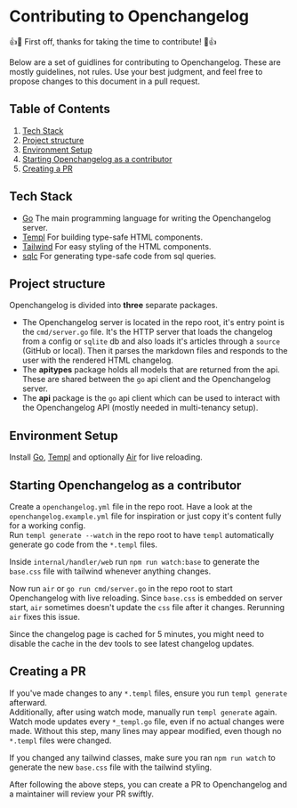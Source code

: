 # Contributing to Openchangelog

:+1::tada: First off, thanks for taking the time to contribute! :tada::+1:  

Below are a set of guidlines for contributing to Openchangelog. These are mostly guidelines, not rules. Use your best judgment, and feel free to propose changes to this document in a pull request.

## Table of Contents
1. [Tech Stack](#tech-stack)
2. [Project structure](#project-structure)
3. [Environment Setup](#environment-setup)
4. [Starting Openchangelog as a contributor](#starting-openchangelog-as-a-contributor)
5. [Creating a PR](#creating-a-pr)

## Tech Stack
- [Go](https://go.dev) The main programming language for writing the Openchangelog server.
- [Templ](https://templ.guide) For building type-safe HTML components.
- [Tailwind](https://tailwindcss.com) For easy styling of the HTML components.
- [sqlc](https://github.com/sqlc-dev/sqlc) For generating type-safe code from sql queries.

## Project structure
Openchangelog is divided into **three** separate packages.  
- The Openchangelog server is located in the repo root, it's entry point is the `cmd/server.go` file. It's the HTTP server that loads the changelog from a config or `sqlite` db and also loads it's articles through a `source` (GitHub or local). Then it parses the markdown files and responds to the user with the rendered HTML changelog.
- The **apitypes** package holds all models that are returned from the api. These are shared between the `go` api client and the Openchangelog server.
- The **api** package is the `go` api client which can be used to interact with the Openchangelog API (mostly needed in multi-tenancy setup).

## Environment Setup
Install [Go](https://go.dev/dl/), [Templ](https://templ.guide/quick-start/installation) and optionally [Air](https://github.com/air-verse/air) for live reloading.  

## Starting Openchangelog as a contributor
Create a `openchangelog.yml` file in the repo root. Have a look at the `openchangelog.example.yml` file for inspiration or just copy it's content fully for a working config.  
Run `templ generate --watch` in the repo root to have `templ` automatically generate go code from the `*.templ` files.  

Inside `internal/handler/web` run `npm run watch:base` to generate the `base.css` file with tailwind whenever anything changes.  

Now run `air` or `go run cmd/server.go` in the repo root to start Openchangelog with live reloading. Since `base.css` is embedded on server start, `air` sometimes doesn't update the `css` file after it changes. Rerunning `air` fixes this issue.  

Since the changelog page is cached for 5 minutes, you might need to disable the cache in the dev tools to see latest changelog updates.

## Creating a PR
If you've made changes to any `*.templ` files, ensure you run `templ generate` afterward.  
Additionally, after using watch mode, manually run `templ generate` again. Watch mode updates every `*_templ.go` file, even if no actual changes were made. Without this step, many lines may appear modified, even though no `*.templ` files were changed.  

If you changed any tailwind classes, make sure you ran `npm run watch` to generate the new `base.css` file with the tailwind styling.  

After following the above steps, you can create a PR to Openchangelog and a maintainer will review your PR swiftly.
